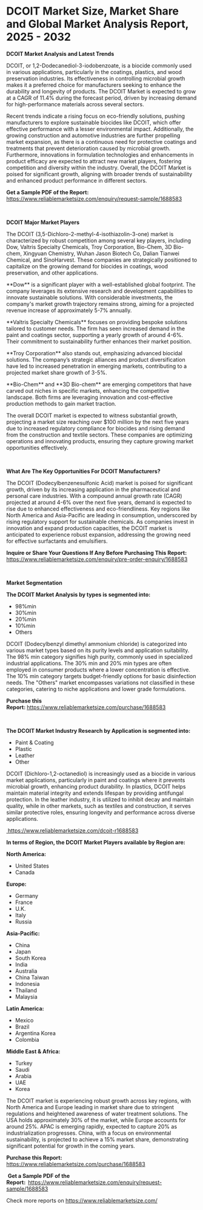 <p><h1>DCOIT Market Size, Market Share and Global Market Analysis Report, 2025 - 2032</h1></p><p><strong>DCOIT Market Analysis and Latest Trends</strong></p>
<p><p>DCOIT, or 1,2-Dodecanediol-3-iodobenzoate, is a biocide commonly used in various applications, particularly in the coatings, plastics, and wood preservation industries. Its effectiveness in controlling microbial growth makes it a preferred choice for manufacturers seeking to enhance the durability and longevity of products. The DCOIT Market is expected to grow at a CAGR of 11.4% during the forecast period, driven by increasing demand for high-performance materials across several sectors.</p><p>Recent trends indicate a rising focus on eco-friendly solutions, pushing manufacturers to explore sustainable biocides like DCOIT, which offer effective performance with a lesser environmental impact. Additionally, the growing construction and automotive industries are further propelling market expansion, as there is a continuous need for protective coatings and treatments that prevent deterioration caused by microbial growth. Furthermore, innovations in formulation technologies and enhancements in product efficacy are expected to attract new market players, fostering competition and diversity within the industry. Overall, the DCOIT Market is poised for significant growth, aligning with broader trends of sustainability and enhanced product performance in different sectors.</p></p>
<p><strong>Get a Sample PDF of the Report:&nbsp;</strong> <a href="https://www.reliablemarketsize.com/enquiry/request-sample/1688583?utm_campaign=3198&utm_medium=2&utm_source=Github&utm_content=ia&utm_term=01042025&utm_id=dcoit">https://www.reliablemarketsize.com/enquiry/request-sample/1688583</a></p>
<p>&nbsp;</p>
<p><strong>DCOIT Major Market Players</strong></p>
<p><p>The DCOIT (3,5-Dichloro-2-methyl-4-isothiazolin-3-one) market is characterized by robust competition among several key players, including Dow, Valtris Specialty Chemicals, Troy Corporation, Bio-Chem, 3D Bio-chem, Xingyuan Chemistry, Wuhan Jason Biotech Co, Dalian Tianwei Chemical, and SinoHarvest. These companies are strategically positioned to capitalize on the growing demand for biocides in coatings, wood preservation, and other applications.</p><p>**Dow** is a significant player with a well-established global footprint. The company leverages its extensive research and development capabilities to innovate sustainable solutions. With considerable investments, the company's market growth trajectory remains strong, aiming for a projected revenue increase of approximately 5-7% annually.</p><p>**Valtris Specialty Chemicals** focuses on providing bespoke solutions tailored to customer needs. The firm has seen increased demand in the paint and coatings sector, supporting a yearly growth of around 4-6%. Their commitment to sustainability further enhances their market position.</p><p>**Troy Corporation** also stands out, emphasizing advanced biocidal solutions. The company’s strategic alliances and product diversification have led to increased penetration in emerging markets, contributing to a projected market share growth of 3-5%.</p><p>**Bio-Chem** and **3D Bio-chem** are emerging competitors that have carved out niches in specific markets, enhancing the competitive landscape. Both firms are leveraging innovation and cost-effective production methods to gain market traction.</p><p>The overall DCOIT market is expected to witness substantial growth, projecting a market size reaching over $100 million by the next five years due to increased regulatory compliance for biocides and rising demand from the construction and textile sectors. These companies are optimizing operations and innovating products, ensuring they capture growing market opportunities effectively.</p></p>
<p>&nbsp;</p>
<p><strong>What Are The Key Opportunities For DCOIT Manufacturers?</strong></p>
<p><p>The DCOIT (Dodecylbenzenesulfonic Acid) market is poised for significant growth, driven by its increasing application in the pharmaceutical and personal care industries. With a compound annual growth rate (CAGR) projected at around 4-6% over the next five years, demand is expected to rise due to enhanced effectiveness and eco-friendliness. Key regions like North America and Asia-Pacific are leading in consumption, underscored by rising regulatory support for sustainable chemicals. As companies invest in innovation and expand production capacities, the DCOIT market is anticipated to experience robust expansion, addressing the growing need for effective surfactants and emulsifiers.</p></p>
<p><strong>Inquire or Share Your Questions If Any Before Purchasing This Report:</strong> <a href="https://www.reliablemarketsize.com/enquiry/pre-order-enquiry/1688583?utm_campaign=3198&utm_medium=2&utm_source=Github&utm_content=ia&utm_term=01042025&utm_id=dcoit">https://www.reliablemarketsize.com/enquiry/pre-order-enquiry/1688583</a></p>
<p>&nbsp;</p>
<p><strong>Market Segmentation</strong></p>
<p><strong>The DCOIT Market Analysis by types is segmented into:</strong></p>
<p><ul><li>98%min</li><li>30%min</li><li>20%min</li><li>10%min</li><li>Others</li></ul></p>
<p><p>DCOIT (Dodecylbenzyl dimethyl ammonium chloride) is categorized into various market types based on its purity levels and application suitability. The 98% min category signifies high purity, commonly used in specialized industrial applications. The 30% min and 20% min types are often employed in consumer products where a lower concentration is effective. The 10% min category targets budget-friendly options for basic disinfection needs. The "Others" market encompasses variations not classified in these categories, catering to niche applications and lower grade formulations.</p></p>
<p><strong>Purchase this Report:&nbsp;</strong><a href="https://www.reliablemarketsize.com/purchase/1688583?utm_campaign=3198&utm_medium=2&utm_source=Github&utm_content=ia&utm_term=01042025&utm_id=dcoit">https://www.reliablemarketsize.com/purchase/1688583</a></p>
<p>&nbsp;</p>
<p><strong>The DCOIT Market Industry Research by Application is segmented into:</strong></p>
<p><ul><li>Paint & Coating</li><li>Plastic</li><li>Leather</li><li>Other</li></ul></p>
<p><p>DCOIT (Dichloro-1,2-octanediol) is increasingly used as a biocide in various market applications, particularly in paint and coatings where it prevents microbial growth, enhancing product durability. In plastics, DCOIT helps maintain material integrity and extends lifespan by providing antifungal protection. In the leather industry, it is utilized to inhibit decay and maintain quality, while in other markets, such as textiles and construction, it serves similar protective roles, ensuring longevity and performance across diverse applications.</p></p>
<p><a href="https://www.reliablemarketsize.com/dcoit-r1688583?utm_campaign=3198&utm_medium=2&utm_source=Github&utm_content=ia&utm_term=01042025&utm_id=dcoit">&nbsp;https://www.reliablemarketsize.com/dcoit-r1688583</a></p>
<p><strong>In terms of Region, the DCOIT Market Players available by Region are:</strong></p>
<p>
    <p> <strong> North America: </strong>
        <ul>
            <li>United States</li>
            <li>Canada</li>
        </ul>
        </p> 
    <p> <strong> Europe: </strong>
        <ul>
            <li>Germany</li>
            <li>France</li>
            <li>U.K.</li>
            <li>Italy</li>
            <li>Russia</li>
        </ul>
        </p> 
    <p> <strong> Asia-Pacific: </strong>
        <ul>
            <li>China</li>
            <li>Japan</li>
            <li>South Korea</li>
            <li>India</li>
            <li>Australia</li>
            <li>China Taiwan</li>
            <li>Indonesia</li>
            <li>Thailand</li>
            <li>Malaysia</li>
        </ul>
        </p> 
    <p> <strong> Latin America: </strong>
        <ul>
            <li>Mexico</li>
            <li>Brazil</li>
            <li>Argentina Korea</li>
            <li>Colombia</li>
        </ul>
        </p> 
    <p> <strong> Middle East & Africa: </strong>
        <ul>
            <li>Turkey</li>
            <li>Saudi</li>
            <li>Arabia</li>
            <li>UAE</li>
            <li>Korea</li>
        </ul>
    </p>
    </p>
<p><p>The DCOIT market is experiencing robust growth across key regions, with North America and Europe leading in market share due to stringent regulations and heightened awareness of water treatment solutions. The USA holds approximately 30% of the market, while Europe accounts for around 25%. APAC is emerging rapidly, expected to capture 20% as industrialization progresses. China, with a focus on environmental sustainability, is projected to achieve a 15% market share, demonstrating significant potential for growth in the coming years.</p></p>
<p><strong>Purchase this Report: </strong><a href="https://www.reliablemarketsize.com/purchase/1688583?utm_campaign=3198&utm_medium=2&utm_source=Github&utm_content=ia&utm_term=01042025&utm_id=dcoit">https://www.reliablemarketsize.com/purchase/1688583</a></p>
<p>&nbsp;<strong>Get a Sample PDF of the Report:&nbsp;&nbsp;</strong><a href="https://www.reliablemarketsize.com/enquiry/request-sample/1688583?utm_campaign=3198&utm_medium=2&utm_source=Github&utm_content=ia&utm_term=01042025&utm_id=dcoit">https://www.reliablemarketsize.com/enquiry/request-sample/1688583</a></p>
<p><strong></strong></p>
<p>Check more reports on <a href="https://www.reliablemarketsize.com/?utm_campaign=3198&utm_medium=2&utm_source=Github&utm_content=ia&utm_term=01042025&utm_id=dcoit">https://www.reliablemarketsize.com/</a></p>